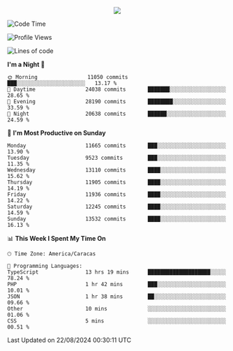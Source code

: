 <p align="center">
  <a href="http://www.github.com/thevacs">
    <img src="https://github-readme-streak-stats.herokuapp.com/?user=thevacs&stroke=ffffff&background=1c1917&ring=0891b2&fire=0891b2&currStreakNum=ffffff&currStreakLabel=0891b2&sideNums=ffffff&sideLabels=ffffff&dates=ffffff&hide_border=true" />
  </a>
</p>

<!--START_SECTION:waka-->
![Code Time](http://img.shields.io/badge/Code%20Time-2%2C659%20hrs%2026%20mins-blue)

![Profile Views](http://img.shields.io/badge/Profile%20Views-0-blue)

![Lines of code](https://img.shields.io/badge/From%20Hello%20World%20I%27ve%20Written-10.4%20million%20lines%20of%20code-blue)

**I'm a Night 🦉** 

```text
🌞 Morning                11050 commits       ███░░░░░░░░░░░░░░░░░░░░░░   13.17 % 
🌆 Daytime                24038 commits       ███████░░░░░░░░░░░░░░░░░░   28.65 % 
🌃 Evening                28190 commits       ████████░░░░░░░░░░░░░░░░░   33.59 % 
🌙 Night                  20638 commits       ██████░░░░░░░░░░░░░░░░░░░   24.59 % 
```
📅 **I'm Most Productive on Sunday** 

```text
Monday                   11665 commits       ███░░░░░░░░░░░░░░░░░░░░░░   13.90 % 
Tuesday                  9523 commits        ███░░░░░░░░░░░░░░░░░░░░░░   11.35 % 
Wednesday                13110 commits       ████░░░░░░░░░░░░░░░░░░░░░   15.62 % 
Thursday                 11905 commits       ████░░░░░░░░░░░░░░░░░░░░░   14.19 % 
Friday                   11936 commits       ████░░░░░░░░░░░░░░░░░░░░░   14.22 % 
Saturday                 12245 commits       ████░░░░░░░░░░░░░░░░░░░░░   14.59 % 
Sunday                   13532 commits       ████░░░░░░░░░░░░░░░░░░░░░   16.13 % 
```


📊 **This Week I Spent My Time On** 

```text
🕑︎ Time Zone: America/Caracas

💬 Programming Languages: 
TypeScript               13 hrs 19 mins      ████████████████████░░░░░   78.24 % 
PHP                      1 hr 42 mins        ███░░░░░░░░░░░░░░░░░░░░░░   10.01 % 
JSON                     1 hr 38 mins        ██░░░░░░░░░░░░░░░░░░░░░░░   09.66 % 
Other                    10 mins             ░░░░░░░░░░░░░░░░░░░░░░░░░   01.06 % 
CSS                      5 mins              ░░░░░░░░░░░░░░░░░░░░░░░░░   00.51 % 
```


 Last Updated on 22/08/2024 00:30:11 UTC
<!--END_SECTION:waka-->
